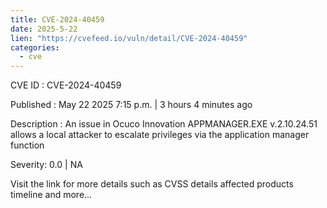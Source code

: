 ```yaml
---
title: CVE-2024-40459
date: 2025-5-22
lien: "https://cvefeed.io/vuln/detail/CVE-2024-40459"
categories:
  - cve
---
```


CVE ID : CVE-2024-40459

Published :  May 22
2025
7:15 p.m. | 3 hours
4 minutes ago

Description : An issue in Ocuco Innovation APPMANAGER.EXE v.2.10.24.51 allows a local attacker to escalate privileges via the application manager function

Severity: 0.0 | NA

Visit the link for more details
such as CVSS details
affected products
timeline
and more...
